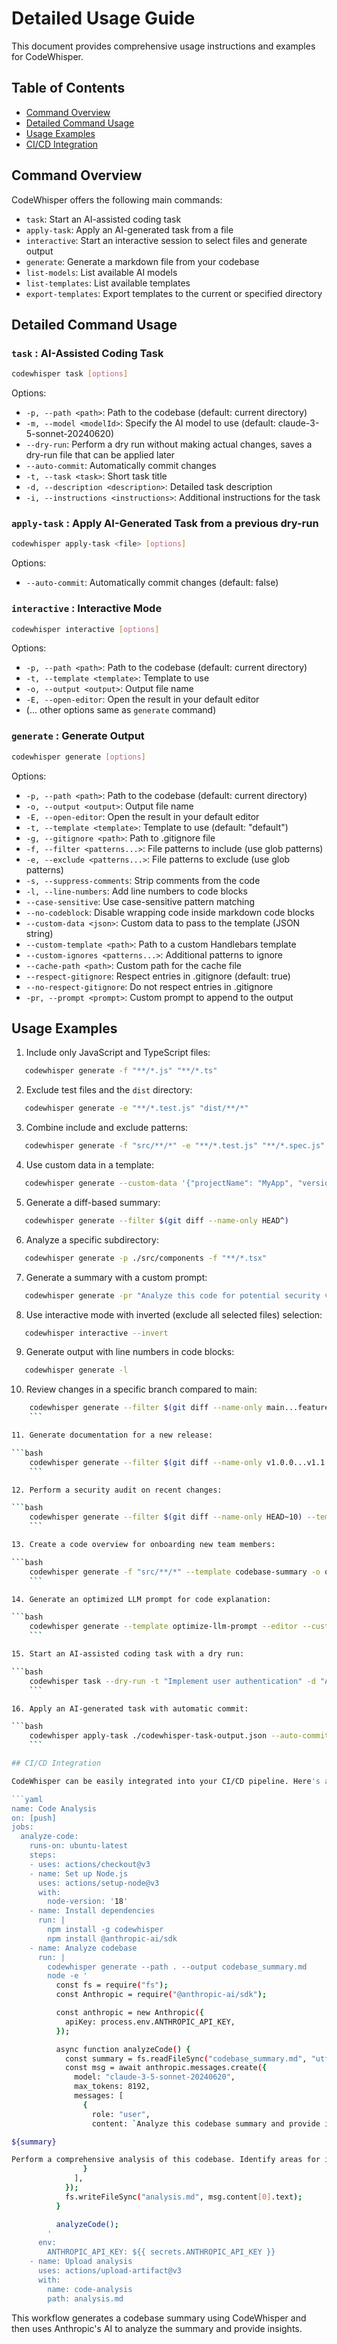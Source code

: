 # Detailed Usage Guide

This document provides comprehensive usage instructions and examples for CodeWhisper.

## Table of Contents

* [Command Overview](#command-overview)
* [Detailed Command Usage](#detailed-command-usage)
* [Usage Examples](#usage-examples)
* [CI/CD Integration](#cicd-integration)

## Command Overview

CodeWhisper offers the following main commands:

* `task`: Start an AI-assisted coding task
* `apply-task`: Apply an AI-generated task from a file
* `interactive`: Start an interactive session to select files and generate output
* `generate`: Generate a markdown file from your codebase
* `list-models`: List available AI models
* `list-templates`: List available templates
* `export-templates`: Export templates to the current or specified directory

## Detailed Command Usage

### `task` : AI-Assisted Coding Task

```bash
codewhisper task [options]
```

Options:
* `-p, --path <path>`: Path to the codebase (default: current directory)
* `-m, --model <modelId>`: Specify the AI model to use (default: claude-3-5-sonnet-20240620)
* `--dry-run`: Perform a dry run without making actual changes, saves a dry-run file that can be applied later
* `--auto-commit`: Automatically commit changes
* `-t, --task <task>`: Short task title
* `-d, --description <description>`: Detailed task description
* `-i, --instructions <instructions>`: Additional instructions for the task

### `apply-task` : Apply AI-Generated Task from a previous dry-run

```bash
codewhisper apply-task <file> [options]
```

Options:
* `--auto-commit`: Automatically commit changes (default: false)

### `interactive` : Interactive Mode

```bash
codewhisper interactive [options]
```

Options:
* `-p, --path <path>`: Path to the codebase (default: current directory)
* `-t, --template <template>`: Template to use
* `-o, --output <output>`: Output file name
* `-E, --open-editor`: Open the result in your default editor
* (... other options same as `generate` command)

### `generate` : Generate Output

```bash
codewhisper generate [options]
```

Options:
* `-p, --path <path>`: Path to the codebase (default: current directory)
* `-o, --output <output>`: Output file name
* `-E, --open-editor`: Open the result in your default editor
* `-t, --template <template>`: Template to use (default: "default")
* `-g, --gitignore <path>`: Path to .gitignore file
* `-f, --filter <patterns...>`: File patterns to include (use glob patterns)
* `-e, --exclude <patterns...>`: File patterns to exclude (use glob patterns)
* `-s, --suppress-comments`: Strip comments from the code
* `-l, --line-numbers`: Add line numbers to code blocks
* `--case-sensitive`: Use case-sensitive pattern matching
* `--no-codeblock`: Disable wrapping code inside markdown code blocks
* `--custom-data <json>`: Custom data to pass to the template (JSON string)
* `--custom-template <path>`: Path to a custom Handlebars template
* `--custom-ignores <patterns...>`: Additional patterns to ignore
* `--cache-path <path>`: Custom path for the cache file
* `--respect-gitignore`: Respect entries in .gitignore (default: true)
* `--no-respect-gitignore`: Do not respect entries in .gitignore
* `-pr, --prompt <prompt>`: Custom prompt to append to the output

## Usage Examples

01. Include only JavaScript and TypeScript files:

```bash
   codewhisper generate -f "**/*.js" "**/*.ts"
   ```

02. Exclude test files and the `dist` directory:

```bash
   codewhisper generate -e "**/*.test.js" "dist/**/*"
   ```

03. Combine include and exclude patterns:

```bash
   codewhisper generate -f "src/**/*" -e "**/*.test.js" "**/*.spec.js"
   ```

04. Use custom data in a template:

```bash
   codewhisper generate --custom-data '{"projectName": "MyApp", "version": "1.0.0"}' --custom-template my-template.hbs
   ```

05. Generate a diff-based summary:

```bash
   codewhisper generate --filter $(git diff --name-only HEAD^)
   ```

06. Analyze a specific subdirectory:

```bash
   codewhisper generate -p ./src/components -f "**/*.tsx"
   ```

07. Generate a summary with a custom prompt:

```bash
   codewhisper generate -pr "Analyze this code for potential security vulnerabilities"
   ```

08. Use interactive mode with inverted (exclude all selected files) selection:

```bash
   codewhisper interactive --invert
   ```

09. Generate output with line numbers in code blocks:

```bash
   codewhisper generate -l
   ```

10. Review changes in a specific branch compared to main:

```bash
    codewhisper generate --filter $(git diff --name-only main...feature-branch) --template deep-code-review
    ```

11. Generate documentation for a new release:

```bash
    codewhisper generate --filter $(git diff --name-only v1.0.0...v1.1.0) --template generate-project-documentation
    ```

12. Perform a security audit on recent changes:

```bash
    codewhisper generate --filter $(git diff --name-only HEAD~10) --template security-focused-review
    ```

13. Create a code overview for onboarding new team members:

```bash
    codewhisper generate -f "src/**/*" --template codebase-summary -o onboarding-guide.md
    ```

14. Generate an optimized LLM prompt for code explanation:

```bash
    codewhisper generate --template optimize-llm-prompt --editor --custom-data '{"prompt": "your prompt goes here"}'
    ```

15. Start an AI-assisted coding task with a dry run:

```bash
    codewhisper task --dry-run -t "Implement user authentication" -d "Add user login and registration functionality using JWT"
    ```

16. Apply an AI-generated task with automatic commit:

```bash
    codewhisper apply-task ./codewhisper-task-output.json --auto-commit
    ```

## CI/CD Integration

CodeWhisper can be easily integrated into your CI/CD pipeline. Here's an example of how to use CodeWhisper in a GitHub Actions workflow:

```yaml
name: Code Analysis
on: [push]
jobs:
  analyze-code:
    runs-on: ubuntu-latest
    steps:
    - uses: actions/checkout@v3
    - name: Set up Node.js
      uses: actions/setup-node@v3
      with:
        node-version: '18'
    - name: Install dependencies
      run: |
        npm install -g codewhisper
        npm install @anthropic-ai/sdk
    - name: Analyze codebase
      run: |
        codewhisper generate --path . --output codebase_summary.md
        node -e '
          const fs = require("fs");
          const Anthropic = require("@anthropic-ai/sdk");

          const anthropic = new Anthropic({
            apiKey: process.env.ANTHROPIC_API_KEY,
          });

          async function analyzeCode() {
            const summary = fs.readFileSync("codebase_summary.md", "utf8");
            const msg = await anthropic.messages.create({
              model: "claude-3-5-sonnet-20240620",
              max_tokens: 8192,
              messages: [
                {
                  role: "user",
                  content: `Analyze this codebase summary and provide insights:

${summary}

Perform a comprehensive analysis of this codebase. Identify areas for improvement, potential bugs, and suggest optimizations.`
                }
              ],
            });
            fs.writeFileSync("analysis.md", msg.content[0].text);
          }

          analyzeCode();
        '
      env:
        ANTHROPIC_API_KEY: ${{ secrets.ANTHROPIC_API_KEY }}
    - name: Upload analysis
      uses: actions/upload-artifact@v3
      with:
        name: code-analysis
        path: analysis.md
```

This workflow generates a codebase summary using CodeWhisper and then uses Anthropic's AI to analyze the summary and provide insights.
